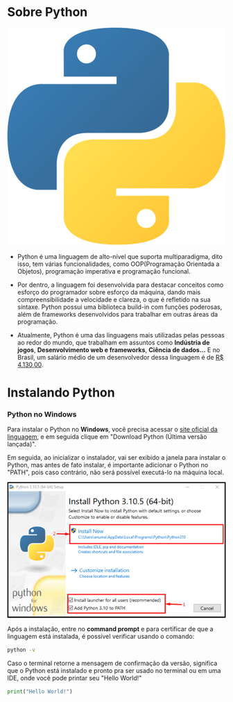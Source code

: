 # Sobre Python

![Símbolo do Python](https://github.com/ArthurOReis/Python-for-dummies/blob/main/introducao/imgs/5848152fcef1014c0b5e4967.png)


* Python é uma linguagem de alto-nível que suporta multiparadigma, dito isso, tem várias funcionalidades, como OOP(Programação Orientada a Objetos), programação imperativa e programação funcional.

* Por dentro, a linguagem foi desenvolvida para destacar conceitos como esforço do programador sobre esforço da máquina, dando mais compreensibilidade a velocidade e clareza, o que é refletido na sua síntaxe. Python possui uma biblioteca build-in com funções poderosas, além de frameworks desenvolvidos para trabalhar em outras áreas da programação.

* Atualmente, Python é uma das linguagens mais utilizadas pelas pessoas ao redor do mundo, que trabalham em assuntos como **Indústria de jogos**, **Desenvolvimento web e frameworks**, **Ciência de dados...** E no Brasil, um salário médio de um desenvolvedor dessa linguagem é de [R$ 4.130,00](https://www.vagas.com.br/cargo/desenvolvedor-python).

# Instalando Python

### Python no Windows

Para instalar o Python no **Windows**, você precisa acessar o [site oficial da linguagem](https://www.python.org/downloads/), e em seguida clique em "Download Python (Última versão lançada)".

Em seguida, ao inicializar o instalador, vai ser exibido a janela para instalar o Python, mas antes de fato instalar, é importante adicionar o Python no "PATH", pois caso contrário, não será possível executá-lo na máquina local.

![Instalador do Python](https://github.com/ArthurOReis/Python-for-dummies/blob/main/introducao/imgs/How-to-Add-Python-to-Windows-Path-3.webp)

Após a instalação, entre no **command prompt** e para certificar de que a linguagem está instalada, é possível verificar usando o comando:

~~~cmd
python -v
~~~

Caso o terminal retorne a mensagem de confirmação da versão, significa que o Python está instalado e pronto pra ser usado no terminal ou em uma IDE, onde você pode printar seu "Hello World!"

~~~python
print("Hello World!")
~~~
